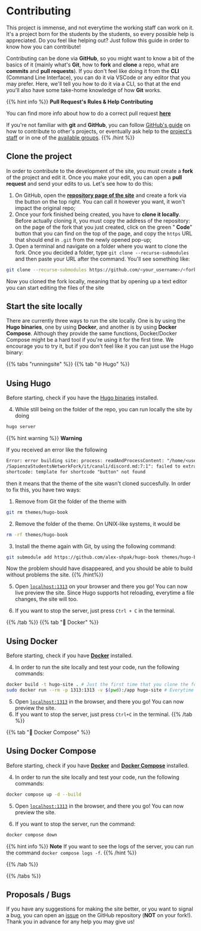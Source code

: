 # Contributing

This project is immense, and not everytime the working staff can work on it. It's a project born for the students by the students, so every possible help is appreciated. Do you feel like helping out? Just follow this guide in order to know how you can contribute!

Contributing can be done via **GitHub**, so you might want to know a bit of the basics of it (mainly what's **Git**, how to **fork** and **clone** a repo, what are **commits** and **pull requests**). If you don't feel like doing it from the **CLI** (Command Line Interface), you can do it via VSCode or any editor that you may prefer. Here, we'll tell you how to do it via a CLI, so that at the end you'll also have some take-home knowledge of how **Git** works.

{{% hint info %}}
<i class="fa-solid fa-circle-info" style="color: #74C0FC;"></i> **Pull Request's Rules & Help Contributing**

You can find more info about how to do a correct pull request [**here**](https://github.com/sapienzastudentsnetwork/sapienzastudentsnetwork.github.io/pulls)

If you're not familiar with **git** and **GitHub**, you can follow [GitHub's guide](https://docs.github.com/en/get-started/quickstart/contributing-to-projects) on how to contribute to other's projects, or eventually ask help to the [project's staff](../contacts) or in one of the [available groups](../../channels/groups).
{{% /hint %}}

## Clone the project

In order to contribute to the development of the site, you must create a **fork** of the project and edit it. Once you make your edit, you can open a **pull request** and send your edits to us. Let's see how to do this:

1. On GitHub, open the [**repository page of the site**](https://github.com/sapienzastudentsnetwork/sapienzastudentsnetwork.github.io) and create a fork via the button on the top right. You can call it however you want, it won't impact the original repo;
2. Once your fork finished being created, you have to **clone it locally**. Before actually cloning it, you must copy the address of the repository: on the page of the fork that you just created, click on the green "**<i class="fa-solid fa-code" style="color: #63E6BE;"></i> Code**" button that you can find on the top of the page, and copy the `https` URL that should end in `.git` from the newly opened pop-up;
3. Open a terminal and navigate on a folder where you want to clone the fork. Once you decided a folder, type `git clone --recurse-submodules` and then paste your URL after the command. You'll see something like:
```bash
git clone --recurse-submodules https://github.com/<your_username>/<fork_name>.git
```
Now you cloned the fork locally, meaning that by opening up a text editor you can start editing the files of the site

## Start the site locally

There are currently three ways to run the site locally. One is by using the **Hugo binaries**, one by using **Docker**, and another is by using **Docker Compose**. Although they provide the same functions, Docker/Docker Compose might be a hard tool if you're using it for the first time. We encourage you to try it, but if you don't feel like it you can just use the Hugo binary:

{{% tabs "runningsite" %}}
{{% tab "🌐 Hugo" %}}
## Using Hugo

Before starting, check if you have the [Hugo binaries](https://gohugo.io/installation/) installed.

4. While still being on the folder of the repo, you can run locally the site by doing
```bash
hugo server
```
{{% hint warning %}}
<i class="fa-solid fa-triangle-exclamation" style="color: #FFD43B;"></i> **Warning**

If you received an error like the following
```txt
Error: error building site: process: readAndProcessContent: "/home/<user>
/SapienzaStudentsNetworkFork/it/canali/discord.md:7:1": failed to extract
shortcode: template for shortcode "button" not found
```
then it means that the theme of the site wasn't cloned succesfully. In order to fix this, you have two ways:
1. Remove from Git the folder of the theme with
 ```bash
 git rm themes/hugo-book
 ```
2. Remove the folder of the theme. On UNIX-like systems, it would be
 ```bash
 rm -rf themes/hugo-book
 ```
3. Install the theme again with Git, by using the following command:
```bash
git submodule add https://github.com/alex-shpak/hugo-book themes/hugo-book
```
Now the problem should have disappeared, and you should be able to build without problems the site.
{{% /hint%}}

5. Open [`localhost:1313`](http://localhost:1313/) on your browser and there you go! You can now live preview the site. Since Hugo supports hot reloading, everytime a file changes, the site will too.

6. If you want to stop the server, just press `Ctrl + C` in the terminal.

{{% /tab %}}
{{% tab "🐋 Docker" %}}
## Using Docker

Before starting, check if you have [**Docker**](https://www.docker.com/) installed.

4. In order to run the site locally and test your code, run the following commands:
```bash
docker build -t hugo-site . # Just the first time that you clone the fork
sudo docker run --rm -p 1313:1313 -v $(pwd):/app hugo-site # Everytime that you work on the project
```

5. Open [`localhost:1313`](http://localhost:1313/) in the browser, and there you go! You can now preview the site.
6. If you want to stop the server, just press `Ctrl+C` in the terminal.
{{% /tab %}}

{{% tab "🐋 Docker Compose" %}}
## Using Docker Compose

Before starting, check if you have [**Docker**](https://www.docker.com/) and [**Docker Compose**](https://docs.docker.com/compose/install/) installed.

4. In order to run the site locally and test your code, run the following commands:
```bash
docker compose up -d --build
```

5. Open [`localhost:1313`](http://localhost:1313/) in the browser, and there you go! You can now preview the site.

6. If you want to stop the server, run the command:
```bash
docker compose down
```

{{% hint info %}}
<i class="fa-solid fa-circle-info" style="color: #74C0FC;"></i> **Note**
If you want to see the logs of the server, you can run the command `docker compose logs -f`.
{{% /hint %}}

{{% /tab %}}

{{% /tabs %}}


## Proposals / Bugs

If you have any suggestions for making the site better, or you want to signal a bug, you can open an [issue](https://github.com/sapienzastudentsnetwork/sapienzastudentsnetwork.github.io/issues) on the GitHub repository (**NOT** on your fork!). Thank you in advance for any help you may give us!